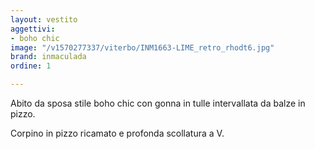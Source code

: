 ```yaml
---
layout: vestito
aggettivi:
- boho chic
image: "/v1570277337/viterbo/INM1663-LIME_retro_rhodt6.jpg"
brand: inmaculada
ordine: 1

---
```

Abito da sposa stile boho chic con gonna in tulle intervallata da balze in pizzo.

Corpino in pizzo ricamato e profonda scollatura a V.